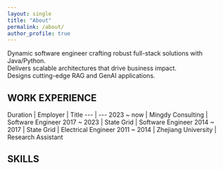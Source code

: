 ```yaml
---
layout: single
title: "About"
permalink: /about/
author_profile: true
---
```



Dynamic software engineer crafting robust full-stack solutions with Java/Python.<br>
Delivers scalable architectures that drive business impact.<br>
Designs cutting-edge RAG and GenAI applications.


## WORK EXPERIENCE

Duration | Employer | Title
--- | ---
2023 ~ now | Mingdy Consulting | Software Engineer
2017 ~ 2023 | State Grid | Software Engineer
2014 ~ 2017 | State Grid | Electrical Engineer
2011 ~ 2014 | Zhejiang University | Research Assistant

## SKILLS
<div class="radar-chart">
  <div class="chart-container">  
    <canvas id="radarChart"></canvas>  
    <div id="customLegend"></div>  
  </div>  
</div>  

<script src="https://cdn.jsdelivr.net/npm/chart.js"></script>  
<script>  
  const skillsHierarchy = [  
    {  
      category: "Core Programming",  
      color: {  
        border: 'rgba(255, 99, 132, 1)',  
        background: 'rgba(255, 99, 132, 0.2)',  
      },  
      skills: [  
        { name: "Java", score: 4 },  
        { name: "Python", score: 5 },  
        { name: "JavaScript", score: 4 }  
      ]  
    },  
    {  
      category: "Frontend",  
      color: {  
        border: 'rgba(54, 162, 235, 1)',  
        background: 'rgba(54, 162, 235, 0.2)',  
      },  
      skills: [  
        { name: "HTML", score: 5 },  
        { name: "CSS", score: 4 },  
        { name: "Vue.js", score: 4 },  
        { name: "Bootstrap", score: 5 },  
        { name: "Streamlit", score: 5 }  
      ]  
    },  
    {  
      category: "Backend",  
      color: {  
        border: 'rgba(255, 206, 86, 1)',  
        background: 'rgba(255, 206, 86, 0.2)',  
      },  
      subCategories: [  
        {  
          name: "Java Web",  
          skills: [  
            { name: "Spring", score: 5 },  
            { name: "Struts", score: 4 },  
            { name: "Servlet", score: 4 }  
          ]  
        },  
        {  
          name: "Python Web",  
          skills: [  
            { name: "Flask", score: 5 },  
            { name: "SQLAlchemy", score: 5 },  
            { name: "Flask-Login", score: 5 },  
            { name: "Jinja2", score: 4 },  
            { name: "Django", score: 5 }  
          ]  
        }  
      ]  
    },  
    {  
      category: "Data Management",  
      color: {  
        border: 'rgba(75, 192, 192, 1)',  
        background: 'rgba(75, 192, 192, 0.2)',  
      },  
      subCategories: [  
        {  
          name: "Relational DB",  
          skills: [  
            { name: "SQL", score: 5 },  
            { name: "MySQL", score: 5 },  
            { name: "Hibernate", score: 4 }  
          ]  
        },  
        {  
          name: "NoSQL",  
          skills: [  
            { name: "Redis", score: 5 },  
            { name: "Elasticsearch", score: 4 }  
          ]  
        }  
      ]  
    },  
    {  
      category: "AI Technologies",  
      color: {  
        border: 'rgba(153, 102, 255, 1)',  
        background: 'rgba(153, 102, 255, 0.2)',  
      },  
      subCategories: [  
        {  
          name: "LLM Integration",  
          skills: [  
            { name: "Transformer", score: 3 },  
            { name: "LangChain", score: 5 },  
            { name: "RAG", score: 5 },  
            { name: "Text Chunking", score: 5 },  
            { name: "Vector Embedding", score: 5 }  
          ]  
        },  


        {  
          name: "Agent Development",  
          skills: [  
            { name: "ChatPDF", score: 5 },  
            { name: "Prompt Engineering", score: 4 },  
            { name: "Complex Instructions", score: 5 }  
          ]  
        }  
      ]  
    }  
  ];  

  function prepareRadarData() {  
    let allLabels = [];  
    let datasets = [];  
    
    skillsHierarchy.forEach(category => {  
      const datasetTemplate = {  
        label: category.category,  
        backgroundColor: category.color.background,  
        borderColor: category.color.border,  
        pointBackgroundColor: category.color.border,  
        borderWidth: 0.6,  
        pointRadius: 2,  
        data: []  
      };  
      
      let dataset = {...datasetTemplate};  
      
      if (category.skills) {  
        category.skills.forEach(skill => {  
          const label = `${category.category}: ${skill.name}`;  
          allLabels.push(label);  
          dataset.data.push(skill.score);  
        });  
      }  
      
      if (category.subCategories) {  
        category.subCategories.forEach(subCategory => {  
          subCategory.skills.forEach(skill => {  
            const label = `${category.category} - ${subCategory.name}: ${skill.name}`;  
            allLabels.push(label);  
            dataset.data.push(skill.score);  
          });  
        });  
      }  
      
      datasets.push(dataset);  
    });  
    
    const finalDatasets = datasets.map(dataset => {  
      const fullData = Array(allLabels.length).fill(null);  
      
      allLabels.forEach((label, index) => {  
        if (label.startsWith(dataset.label)) {  
          fullData[index] = dataset.data[allLabels.filter(l => l.startsWith(dataset.label)).indexOf(label)];  
        }  
      });  
      
      return {  
        ...dataset,  
        data: fullData  
      };  
    });  
    
    return {  
      labels: allLabels,  
      datasets: finalDatasets  
    };  
  }  

  function createCustomLegend() {  
    const legendContainer = document.getElementById('customLegend');  
    legendContainer.style.display = 'flex';  
    legendContainer.style.flexWrap = 'nowrap';  
    legendContainer.style.justifyContent = 'space-between';  
    legendContainer.style.alignItems = 'center';  
    legendContainer.style.width = '100%';  
    legendContainer.style.marginTop = '20px';  
    legendContainer.style.marginLeft = '-20px';  // Add negative margin to move left

    legendContainer.style.padding = '10px 0';  
    
    skillsHierarchy.forEach(category => {  
      const legendItem = document.createElement('div');  
      legendItem.style.display = 'flex';  
      legendItem.style.alignItems = 'center';  
      legendItem.style.padding = '6px';  
      legendItem.style.whiteSpace = 'nowrap';
      legendItem.style.flex = '0 1 auto';
      
      const colorDot = document.createElement('span');  
      colorDot.style.width = '12px';  
      colorDot.style.height = '12px';  
      colorDot.style.borderRadius = '50%';  
      colorDot.style.marginRight = '8px';  
      colorDot.style.backgroundColor = category.color.border;  
      
      const text = document.createElement('span');  
      text.textContent = category.category;
      text.style.fontSize = '16px';         // Match the default text size
      text.style.fontWeight = '400';        // Normal font weight
      text.style.fontFamily = '-apple-system, BlinkMacSystemFont, "Roboto", "Segoe UI", "Helvetica Neue", "Lucida Grande", Arial, sans-serif';  // Match theme font
      text.style.color = '#494e52';         // Match theme text color
      text.style.lineHeight = '1.5';        // Match theme line height
      
      legendItem.appendChild(colorDot);  
      legendItem.appendChild(text);  
      legendContainer.appendChild(legendItem);  
    });  
  }  

  function sortDataByCategory() {  
    const data = prepareRadarData();  
    let sortedLabels = [];  
    let sortedDatasets = data.datasets.map(ds => ({...ds, data: []}));  
    
    skillsHierarchy.forEach(category => {  
      const categoryLabels = data.labels.filter(label =>   
        label.startsWith(category.category)  
      );  
      
      sortedLabels = [...sortedLabels, ...categoryLabels];  
      
      sortedDatasets.forEach(dataset => {  
        const datasetData = [];  
        
        categoryLabels.forEach(label => {  
          const originalIndex = data.labels.indexOf(label);  
          const originalDataset = data.datasets.find(ds => ds.label === dataset.label);  
          datasetData.push(originalDataset.data[originalIndex]);  
        });  
        
        dataset.data = [...dataset.data, ...datasetData];  
      });  
    });  
    
    return {  
      labels: sortedLabels,  
      datasets: sortedDatasets  
    };  
  }  

  document.addEventListener('DOMContentLoaded', function() {  
    const ctx = document.getElementById('radarChart').getContext('2d');  
    const chartData = sortDataByCategory();  
    
    const maxLabelLength = Math.max(...chartData.labels.map(l => l.length));  
    const fontSize = maxLabelLength > 35 ? 8 :   
                    maxLabelLength > 25 ? 9 :   
                    maxLabelLength > 20 ? 10 : 11;  
    
    const chart = new Chart(ctx, {  
      type: 'radar',  
      data: chartData,  
      options: {  
        responsive: true,  
        maintainAspectRatio: false,  
        scales: {  
          r: {  
            min: 0,  
            max: 5,  
            ticks: {  
              stepSize: 1,  
              backdropColor: 'rgba(255, 255, 255, 0.75)',  
              font: {  
                size: 10  
              }  
            },  
            pointLabels: {  
              font: {  
                size: fontSize  
              },  
              callback: function(value) {  
                return value.split(': ').pop();  
              },  
              color: '#334155'  
            },  
            grid: {  
              color: 'rgba(0, 0, 0, 0.05)'  
            },  
            angleLines: {  
              color: 'rgba(0, 0, 0, 0.1)'  
            }  
          }  
        },  
        plugins: {  
          legend: {  
            display: false  
          },  
          tooltip: {  
            backgroundColor: 'rgba(255, 255, 255, 0.9)',  
            titleColor: '#334155',  
            bodyColor: '#475569',  
            borderColor: '#e2e8f0',  
            borderWidth: 1,  
            padding: 10,  
            displayColors: true,  
            callbacks: {  
              title: function(context) {  
                return context[0].label;  
              },  
              label: function(context) {  
                if (context.raw !== null) {  
                  return `${context.dataset.label}: ${context.raw}/5`;  
                }  
                return '';  
              }  
            }  
          }  
        },  
        elements: {  
          line: {  
            tension: 0.1  
          }  
        }  
      }  
    });  
    
    createCustomLegend();  
  });  
</script>  

  
